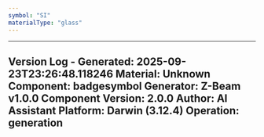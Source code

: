 ```yaml
---
symbol: "SI"
materialType: "glass"
---
```


---
Version Log - Generated: 2025-09-23T23:26:48.118246
Material: Unknown
Component: badgesymbol
Generator: Z-Beam v1.0.0
Component Version: 2.0.0
Author: AI Assistant
Platform: Darwin (3.12.4)
Operation: generation
---